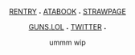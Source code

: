 <div align="center">
  
[RENTRY](https://rentry.co/oracIeofstars)‎    ‎‎‎‎‎‎˖‎    [ATABOOK](https://lukewarms.atabook.org)    ˖    [STRAWPAGE](https://lookoflove.straw.page)

<div align="center">
  
[GUNS.LOL](https://guns.lol/lukewarm)‎    ‎‎‎‎‎‎˖‎    [TWITTER](https://x.com/rinverses)    ˖    


<p align="center"> ummm wip
